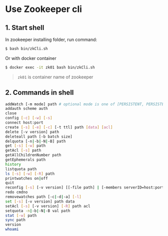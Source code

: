 # Use Zookeeper cli

## 1. Start shell

In zookeeper installing folder, run command:

```bash
$ bash bin/zkCli.sh
```

Or with docker container

```bash
$ docker exec -it zk01 bash bin/zkCli.sh
```

> `zk01` is container name of zookeeper

## 2. Commands in shell

```bash
addWatch [-m mode] path # optional mode is one of [PERSISTENT, PERSISTENT_RECURSIVE] - default is PERSISTENT_RECURSIVE
addauth scheme auth
close
config [-c] [-w] [-s]
connect host:port
create [-s] [-e] [-c] [-t ttl] path [data] [acl]
delete [-v version] path
deleteall path [-b batch size]
delquota [-n|-b|-N|-B] path
get [-s] [-w] path
getAcl [-s] path
getAllChildrenNumber path
getEphemerals path
history
listquota path
ls [-s] [-w] [-R] path
printwatches on|off
quit
reconfig [-s] [-v version] [[-file path] | [-members serverID=host:port1:port2;port3[,...]*]] | [-add serverId=host:port1:port2;port3[,...]]* [-remove serverId[,...]*]
redo cmdno
removewatches path [-c|-d|-a] [-l]
set [-s] [-v version] path data
setAcl [-s] [-v version] [-R] path acl
setquota -n|-b|-N|-B val path
stat [-w] path
sync path
version
whoami
```

